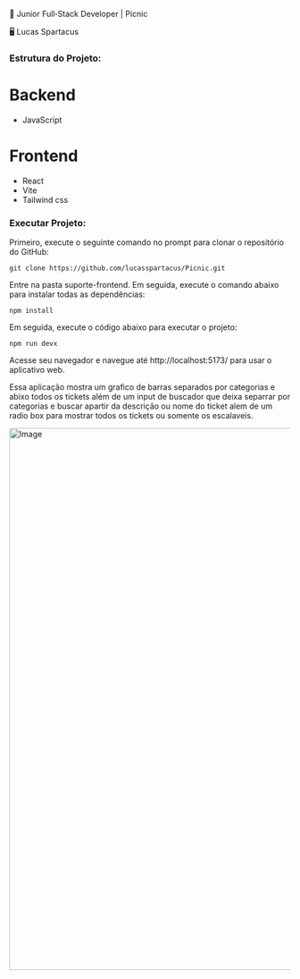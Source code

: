 :test_tube: Junior Full‑Stack Developer | Picnic

:desktop_computer: Lucas Spartacus

### Estrutura do Projeto:

<h1>Backend</h1>

- JavaScript

<h1>Frontend</h1>

- React
- Vite
- Tailwind css

### Executar Projeto:

Primeiro, execute o seguinte comando no prompt para clonar o repositório do GitHub:

```
git clone https://github.com/lucasspartacus/Picnic.git
```
Entre na pasta suporte-frontend. Em seguida, execute o comando abaixo para instalar todas as dependências:
```
npm install
```
Em seguida, execute o código abaixo para executar o projeto:
```
npm run devx
```
Acesse seu navegador e navegue até http://localhost:5173/ para usar o aplicativo web.

Essa aplicação mostra um grafico de barras separados por categorias e abixo todos os tickets além de um input de buscador que deixa separrar por categorias e buscar apartir da descrição ou nome do ticket alem de um radio box para mostrar todos os tickets ou somente os escalaveis.

<img width="751" height="970" alt="Image" src="https://github.com/user-attachments/assets/0a6a770d-d188-4138-b2c0-318414d3430e" />
